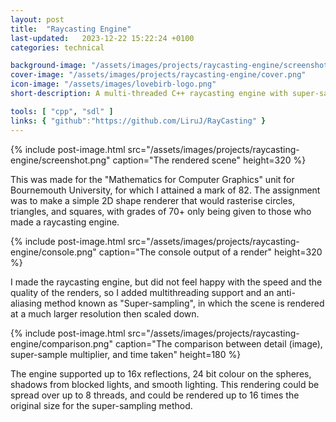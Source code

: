 ```yaml
---
layout: post
title:  "Raycasting Engine"
last-updated:   2023-12-22 15:22:24 +0100
categories: technical

background-image: "/assets/images/projects/raycasting-engine/screenshot.png"
cover-image: "/assets/images/projects/raycasting-engine/cover.png"
icon-image: "/assets/images/lovebirb-logo.png"
short-description: A multi-threaded C++ raycasting engine with super-sampling

tools: [ "cpp", "sdl" ]
links: { "github":"https://github.com/LiruJ/RayCasting" }
---
```


{% include post-image.html src="/assets/images/projects/raycasting-engine/screenshot.png" caption="The rendered scene" height=320 %}

This was made for the "Mathematics for Computer Graphics" unit for Bournemouth University, for which I attained a mark of 82. The assignment was to make a simple 2D shape renderer that would rasterise circles, triangles, and squares, with grades of 70+ only being given to those who made a raycasting engine.

{% include post-image.html src="/assets/images/projects/raycasting-engine/console.png" caption="The console output of a render" height=320 %}

I made the raycasting engine, but did not feel happy with the speed and the quality of the renders, so I added multithreading support and an anti-aliasing method known as "Super-sampling", in which the scene is rendered at a much larger resolution then scaled down.

{% include post-image.html src="/assets/images/projects/raycasting-engine/comparison.png" caption="The comparison between detail (image), super-sample multiplier, and time taken" height=180 %}

The engine supported up to 16x reflections, 24 bit colour on the spheres, shadows from blocked lights, and smooth lighting. This rendering could be spread over up to 8 threads, and could be rendered up to 16 times the original size for the super-sampling method.